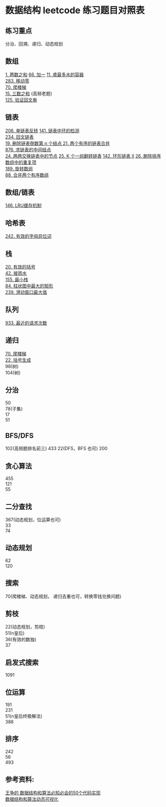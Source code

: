 # 数据结构 leetcode 练习题目对照表

## 练习重点

分治、回溯、递归、动态规划

## 数组

[1. 两数之和](https://leetcode-cn.com/problems/two-sum/) 
[66. 加一](https://leetcode-cn.com/problems/plus-one/) 
[11. 盛最多水的容器](https://leetcode-cn.com/problems/container-with-most-water)  
[283. 移动零](https://leetcode-cn.com/problems/move-zeroes/)  
[70. 爬楼梯](https://leetcode-cn.com/problems/climbing-stairs/)  
[15. 三数之和](https://leetcode-cn.com/problems/3sum/) (高频老题)  
[125. 验证回文串](https://leetcode-cn.com/problems/valid-palindrome)  

## 链表

[206. 单链表反转](https://leetcode-cn.com/problems/reverse-linked-list/) 
[141. 链表中环的检测](https://leetcode-cn.com/problems/linked-list-cycle/)  
[234. 回文链表](https://leetcode-cn.com/problems/palindrome-linked-list/)  
[19. 删除链表倒数第 n 个结点 ](https://leetcode-cn.com/problems/remove-nth-node-from-end-of-list/) 
[21. 两个有序的链表合并](https://leetcode-cn.com/problems/merge-two-sorted-lists/)  
[876. 求链表的中间结点](https://leetcode-cn.com/problems/middle-of-the-linked-list/)  
[24. 两两交换链表中的节点](https://leetcode-cn.com/problems/swap-nodes-in-pairs)
[25. K 个一组翻转链表](https://leetcode-cn.com/problems/reverse-nodes-in-k-group/)
[142. 环形链表 II](https://leetcode-cn.com/problems/linked-list-cycle-ii)
[26. 删除排序数组中的重复项](https://leetcode-cn.com/problems/remove-duplicates-from-sorted-array/)  
[189. 旋转数组](https://leetcode-cn.com/problems/rotate-array/)  
[88. 合并两个有序数组](https://leetcode-cn.com/problems/merge-sorted-array/)  
 
## 数组/链表

[146. LRU缓存机制](https://leetcode-cn.com/problems/lru-cache/)  

## 哈希表

[242. 有效的字母异位词](https://leetcode-cn.com/problems/valid-anagram/)

## 栈

[20. 有效的括号](https://leetcode-cn.com/problems/valid-parentheses/)   
[42. 接雨水](https://leetcode-cn.com/problems/trapping-rain-water/)   
[155. 最小栈](https://leetcode-cn.com/problems/min-stack/)   
[84. 柱状图中最大的矩形](https://leetcode-cn.com/problems/largest-rectangle-in-histogram/)  
[239. 滑动窗口最大值](https://leetcode-cn.com/problems/sliding-window-maximum/)   


## 队列

[933. 最近的请求次数](https://leetcode-cn.com/problems/number-of-recent-calls/)  


## 递归

[70. 爬楼梯](https://leetcode-cn.com/problems/climbing-stairs/)    
[22. 括号生成](https://leetcode-cn.com/problems/generate-parentheses/)   
98(树)  
104(树)  

## 分治

50  
78(子集)  
17  
51  

## BFS/DFS

102(高频题排名前三)
433
22(DFS，BFS 也可)
200

## 贪心算法

455   
121  
55  

## 二分查找

367(动态规划，位运算也可)  
33  
74  


## 动态规划

62  
120  


## 搜索

70(爬楼梯、动态规划， 递归去重也可，转换零钱兑换问题)  

## 剪枝

22(动态规划，剪枝)  
51(n皇后)  
36(有效的数独)  
37  

## 启发式搜索

1091  

## 位运算

191  
231  
51(n皇后终极解法)  
388

## 排序

242  
56  
493  


## 参考资料:

[王争的 数据结构和算法必知必会的50个代码实现](https://github.com/wangzheng0822/algo)  
[数据结构和算法动态可视化](https://visualgo.net/zh)

